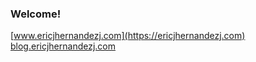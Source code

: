 ### Welcome!

[www.ericjhernandezj.com](https://ericjhernandezj.com)
[blog.ericjhernandezj.com](https://blog.ericjhernandezj.com)
